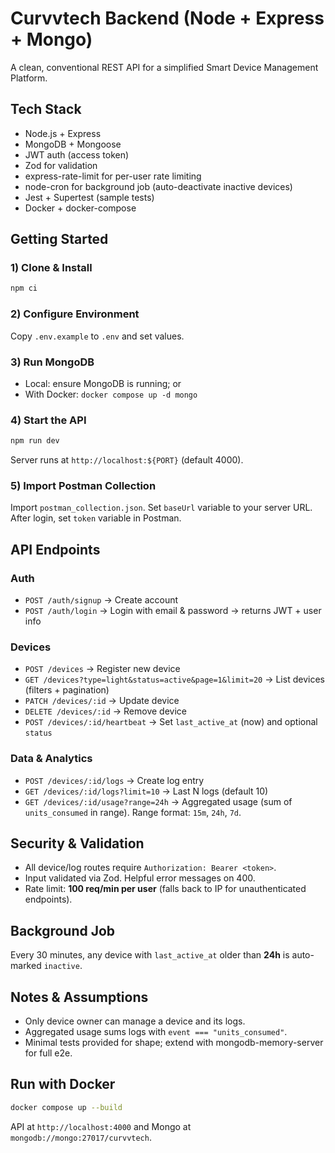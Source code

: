 # Curvvtech Backend (Node + Express + Mongo)

A clean, conventional REST API for a simplified Smart Device Management Platform.

## Tech Stack
- Node.js + Express
- MongoDB + Mongoose
- JWT auth (access token)
- Zod for validation
- express-rate-limit for per-user rate limiting
- node-cron for background job (auto-deactivate inactive devices)
- Jest + Supertest (sample tests)
- Docker + docker-compose

## Getting Started

### 1) Clone & Install
```bash
npm ci
```

### 2) Configure Environment
Copy `.env.example` to `.env` and set values.

### 3) Run MongoDB
- Local: ensure MongoDB is running; or
- With Docker: `docker compose up -d mongo`

### 4) Start the API
```bash
npm run dev
```
Server runs at `http://localhost:${PORT}` (default 4000).

### 5) Import Postman Collection
Import `postman_collection.json`. Set `baseUrl` variable to your server URL. After login, set `token` variable in Postman.

## API Endpoints

### Auth
- `POST /auth/signup` → Create account
- `POST /auth/login` → Login with email & password → returns JWT + user info

### Devices
- `POST /devices` → Register new device
- `GET /devices?type=light&status=active&page=1&limit=20` → List devices (filters + pagination)
- `PATCH /devices/:id` → Update device
- `DELETE /devices/:id` → Remove device
- `POST /devices/:id/heartbeat` → Set `last_active_at` (now) and optional `status`

### Data & Analytics
- `POST /devices/:id/logs` → Create log entry
- `GET /devices/:id/logs?limit=10` → Last N logs (default 10)
- `GET /devices/:id/usage?range=24h` → Aggregated usage (sum of `units_consumed` in range). Range format: `15m`, `24h`, `7d`.

## Security & Validation
- All device/log routes require `Authorization: Bearer <token>`.
- Input validated via Zod. Helpful error messages on 400.
- Rate limit: **100 req/min per user** (falls back to IP for unauthenticated endpoints).

## Background Job
Every 30 minutes, any device with `last_active_at` older than **24h** is auto-marked `inactive`.

## Notes & Assumptions
- Only device owner can manage a device and its logs.
- Aggregated usage sums logs with `event === "units_consumed"`.
- Minimal tests provided for shape; extend with mongodb-memory-server for full e2e.

## Run with Docker
```bash
docker compose up --build
```
API at `http://localhost:4000` and Mongo at `mongodb://mongo:27017/curvvtech`.
